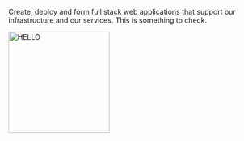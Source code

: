 Create, deploy and form full stack web applications that support our infrastructure and our services. This is something to check.

<img src="https://b3182707.smushcdn.com/3182707/wp-content/uploads/2023/12/team-website-102A9795F-e1712075423899.webp?lossy=2&strip=1&webp=1" alt="HELLO" width="200px" height="200px" style="margin-right:auto;margin-left:auto;" />
